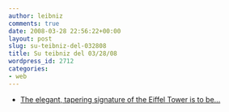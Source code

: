 ```yaml
---
author: leibniz
comments: true
date: 2008-03-28 22:56:22+00:00
layout: post
slug: su-teibniz-del-032808
title: Su teibniz del 03/28/08
wordpress_id: 2712
categories:
- web
---
```




  * [The elegant, tapering signature of the Eiffel Tower is to be...](http://feeds.feedburner.com/~r/teibniz/~3/259496794/30060447)


